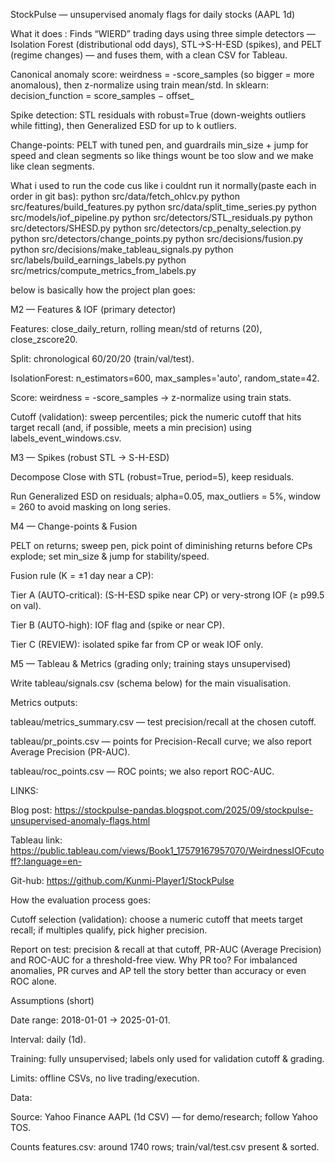 StockPulse — unsupervised anomaly flags for daily stocks (AAPL 1d)

What it does : Finds “WIERD” trading days using three simple detectors — Isolation Forest (distributional odd days), STL→S-H-ESD (spikes), and PELT (regime changes) — and fuses them, with a clean CSV for Tableau.

Canonical anomaly score: weirdness = -score_samples (so bigger = more anomalous), then z-normalize using train mean/std. In sklearn: decision_function = score_samples − offset_


Spike detection: STL residuals with robust=True (down-weights outliers while fitting), then Generalized ESD for up to k outliers. 

Change-points: PELT with tuned pen, and guardrails min_size + jump for speed and clean segments so like things wount be too slow and we make like clean segments.

What i used to run the code cus like i couldnt run it normally(paste each in order in git bas):
python src/data/fetch_ohlcv.py
python src/features/build_features.py
python src/data/split_time_series.py
python src/models/iof_pipeline.py
python src/detectors/STL_residuals.py
python src/detectors/SHESD.py
python src/detectors/cp_penalty_selection.py
python src/detectors/change_points.py
python src/decisions/fusion.py
python src/decisions/make_tableau_signals.py
python src/labels/build_earnings_labels.py
python src/metrics/compute_metrics_from_labels.py

below is basically how the project plan goes:

M2 — Features & IOF (primary detector)

Features: close_daily_return, rolling mean/std of returns (20), close_zscore20.

Split: chronological 60/20/20 (train/val/test).

IsolationForest: n_estimators=600, max_samples='auto', random_state=42.

Score: weirdness = -score_samples → z-normalize using train stats.

Cutoff (validation): sweep percentiles; pick the numeric cutoff that hits target recall (and, if possible, meets a min precision) using labels_event_windows.csv.

M3 — Spikes (robust STL → S-H-ESD)

Decompose Close with STL (robust=True, period=5), keep residuals.

Run Generalized ESD on residuals; alpha=0.05, max_outliers = 5%, window = 260 to avoid masking on long series.

M4 — Change-points & Fusion

PELT on returns; sweep pen, pick point of diminishing returns before CPs explode; set min_size & jump for stability/speed.

Fusion rule (K = ±1 day near a CP):

Tier A (AUTO-critical): (S-H-ESD spike near CP) or very-strong IOF (≥ p99.5 on val).

Tier B (AUTO-high): IOF flag and (spike or near CP).

Tier C (REVIEW): isolated spike far from CP or weak IOF only.

M5 — Tableau & Metrics (grading only; training stays unsupervised)

Write tableau/signals.csv (schema below) for the main visualisation.

Metrics outputs:

tableau/metrics_summary.csv — test precision/recall at the chosen cutoff.

tableau/pr_points.csv — points for Precision-Recall curve; we also report Average Precision (PR-AUC).

tableau/roc_points.csv — ROC points; we also report ROC-AUC.

LINKS:

Blog post: https://stockpulse-pandas.blogspot.com/2025/09/stockpulse-unsupervised-anomaly-flags.html

Tableau link: https://public.tableau.com/views/Book1_17579167957070/WeirdnessIOFcutoff?:language=en-

Git-hub: https://github.com/Kunmi-Player1/StockPulse


How the evaluation process goes:

Cutoff selection (validation): choose a numeric cutoff that meets target recall; if multiples qualify, pick higher precision.

Report on test: precision & recall at that cutoff, PR-AUC (Average Precision) and ROC-AUC for a threshold-free view. 
Why PR too? For imbalanced anomalies, PR curves and AP tell the story better than accuracy or even ROC alone. 

Assumptions (short)

Date range: 2018-01-01 → 2025-01-01.

Interval: daily (1d).

Training: fully unsupervised; labels only used for validation cutoff & grading.

Limits: offline CSVs, no live trading/execution.

Data:

Source: Yahoo Finance AAPL (1d CSV) — for demo/research; follow Yahoo TOS.

Counts  features.csv: around 1740 rows; train/val/test.csv present & sorted.